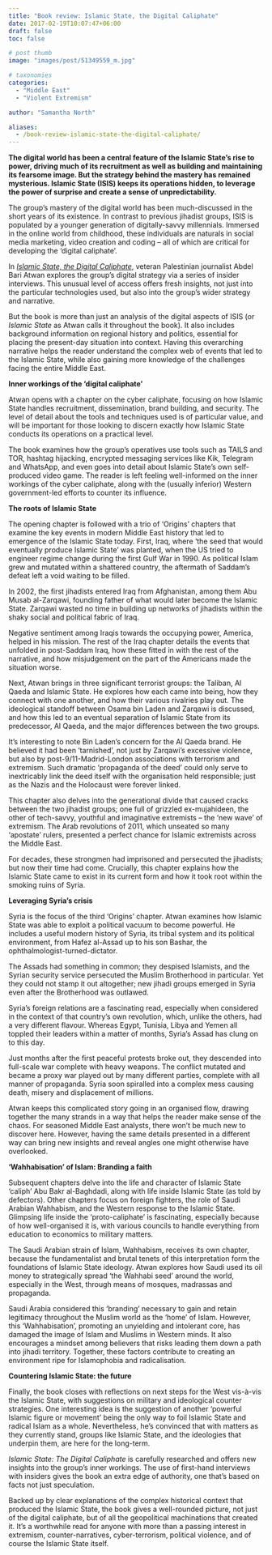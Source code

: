 ```yaml
---
title: "Book review: Islamic State, the Digital Caliphate"
date: 2017-02-19T10:07:47+06:00
draft: false
toc: false

# post thumb
image: "images/post/51349559_m.jpg"

# taxonomies
categories:
  - "Middle East"
  - "Violent Extremism"

author: "Samantha North"

aliases:
  - /book-review-islamic-state-the-digital-caliphate/
---
```


**The digital world has been a central feature of the Islamic State’s rise to power, driving much of its recruitment as well as building and maintaining its fearsome image. But the strategy behind the mastery has remained mysterious. Islamic State (ISIS) keeps its operations hidden, to leverage the power of surprise and create a sense of unpredictability.**

The group’s mastery of the digital world has been much-discussed in the short years of its existence. In contrast to previous jihadist groups, ISIS is populated by a younger generation of digitally-savvy millennials. Immersed in the online world from childhood, these individuals are naturals in social media marketing, video creation and coding – all of which are critical for developing the ‘digital caliphate’.

In [_Islamic State, the Digital Caliphate_](https://www.amazon.co.uk/Islamic-State-Caliphate-Abdel-Bari-Atwan/dp/0863561349), veteran Palestinian journalist Abdel Bari Atwan explores the group’s digital strategy via a series of insider interviews. This unusual level of access offers fresh insights, not just into the particular technologies used, but also into the group’s wider strategy and narrative.

But the book is more than just an analysis of the digital aspects of ISIS (or _Islamic State_ as Atwan calls it throughout the book). It also includes background information on regional history and politics, essential for placing the present-day situation into context. Having this overarching narrative helps the reader understand the complex web of events that led to the Islamic State, while also gaining more knowledge of the challenges facing the entire Middle East.

**Inner workings of the ‘digital caliphate’**

Atwan opens with a chapter on the cyber caliphate, focusing on how Islamic State handles recruitment, dissemination, brand building, and security. The level of detail about the tools and techniques used is of particular value, and will be important for those looking to discern exactly how Islamic State conducts its operations on a practical level.

The book examines how the group’s operatives use tools such as TAILS and TOR, hashtag hijacking, encrypted messaging services like Kik, Telegram and WhatsApp, and even goes into detail about Islamic State’s own self-produced video game. The reader is left feeling well-informed on the inner workings of the cyber caliphate, along with the (usually inferior) Western government-led efforts to counter its influence.

**The roots of Islamic State**

The opening chapter is followed with a trio of ‘Origins’ chapters that examine the key events in modern Middle East history that led to emergence of the Islamic State today. First, Iraq, where ‘the seed that would eventually produce Islamic State’ was planted, when the US tried to engineer regime change during the first Gulf War in 1990. As political Islam grew and mutated within a shattered country, the aftermath of Saddam’s defeat left a void waiting to be filled.

In 2002, the first jihadists entered Iraq from Afghanistan, among them Abu Musab al-Zarqawi, founding father of what would later become the Islamic State. Zarqawi wasted no time in building up networks of jihadists within the shaky social and political fabric of Iraq.

Negative sentiment among Iraqis towards the occupying power, America, helped in his mission. The rest of the Iraq chapter details the events that unfolded in post-Saddam Iraq, how these fitted in with the rest of the narrative, and how misjudgement on the part of the Americans made the situation worse.

Next, Atwan brings in three significant terrorist groups: the Taliban, Al Qaeda and Islamic State. He explores how each came into being, how they connect with one another, and how their various rivalries play out. The ideological standoff between Osama bin Laden and Zarqawi is discussed, and how this led to an eventual separation of Islamic State from its predecessor, Al Qaeda, and the major differences between the two groups.

It’s interesting to note Bin Laden’s concern for the Al Qaeda brand. He believed it had been ‘tarnished’, not just by Zarqawi’s excessive violence, but also by post-9/11-Madrid-London associations with terrorism and extremism. Such dramatic ‘propaganda of the deed’ could only serve to inextricably link the deed itself with the organisation held responsible; just as the Nazis and the Holocaust were forever linked.

This chapter also delves into the generational divide that caused cracks between the two jihadist groups; one full of grizzled ex-mujahideen, the other of tech-savvy, youthful and imaginative extremists – the ‘new wave’ of extremism. The Arab revolutions of 2011, which unseated so many ‘apostate’ rulers, presented a perfect chance for Islamic extremists across the Middle East.

For decades, these strongmen had imprisoned and persecuted the jihadists; but now their time had come. Crucially, this chapter explains how the Islamic State came to exist in its current form and how it took root within the smoking ruins of Syria.

**Leveraging Syria’s crisis**

Syria is the focus of the third ‘Origins’ chapter. Atwan examines how Islamic State was able to exploit a political vacuum to become powerful. He includes a useful modern history of Syria, its tribal system and its political environment, from Hafez al-Assad up to his son Bashar, the ophthalmologist-turned-dictator.

The Assads had something in common; they despised Islamists, and the Syrian security service persecuted the Muslim Brotherhood in particular. Yet they could not stamp it out altogether; new jihadi groups emerged in Syria even after the Brotherhood was outlawed.

Syria’s foreign relations are a fascinating read, especially when considered in the context of that country’s own revolution, which, unlike the others, had a very different flavour. Whereas Egypt, Tunisia, Libya and Yemen all toppled their leaders within a matter of months, Syria’s Assad has clung on to this day.

Just months after the first peaceful protests broke out, they descended into full-scale war complete with heavy weapons. The conflict mutated and became a proxy war played out by many different parties, complete with all manner of propaganda. Syria soon spiralled into a complex mess causing death, misery and displacement of millions.

Atwan keeps this complicated story going in an organised flow, drawing together the many strands in a way that helps the reader make sense of the chaos. For seasoned Middle East analysts, there won’t be much new to discover here. However, having the same details presented in a different way can bring new insights and reveal angles one might otherwise have overlooked.

**‘Wahhabisation’ of Islam: Branding a faith**

Subsequent chapters delve into the life and character of Islamic State ‘caliph’ Abu Bakr al-Baghdadi, along with life inside Islamic State (as told by defectors). Other chapters focus on foreign fighters, the role of Saudi Arabian Wahhabism, and the Western response to the Islamic State. Glimpsing life inside the ‘proto-caliphate’ is fascinating, especially because of how well-organised it is, with various councils to handle everything from education to economics to military matters.

The Saudi Arabian strain of Islam, Wahhabism, receives its own chapter, because the fundamentalist and brutal tenets of this interpretation form the foundations of Islamic State ideology. Atwan explores how Saudi used its oil money to strategically spread ‘the Wahhabi seed’ around the world, especially in the West, through means of mosques, madrassas and propaganda.

Saudi Arabia considered this ‘branding’ necessary to gain and retain legitimacy throughout the Muslim world as the ‘home’ of Islam. However, this ‘Wahhabisation’, promoting an unyielding and intolerant core, has damaged the image of Islam and Muslims in Western minds. It also encourages a mindset among believers that risks leading them down a path into jihadi territory. Together, these factors contribute to creating an environment ripe for Islamophobia and radicalisation.

**Countering Islamic State: the future**

Finally, the book closes with reflections on next steps for the West vis-à-vis the Islamic State, with suggestions on military and ideological counter strategies. One interesting idea is the suggestion of another ‘powerful Islamic figure or movement’ being the only way to foil Islamic State and radical Islam as a whole. Nevertheless, he’s convinced that with matters as they currently stand, groups like Islamic State, and the ideologies that underpin them, are here for the long-term.

_Islamic State: The Digital Caliphate_ is carefully researched and offers new insights into the group’s inner workings. The use of first-hand interviews with insiders gives the book an extra edge of authority, one that’s based on facts not just speculation.

Backed up by clear explanations of the complex historical context that produced the Islamic State, the book gives a well-rounded picture, not just of the digital caliphate, but of all the geopolitical machinations that created it. It’s a worthwhile read for anyone with more than a passing interest in extremism, counter-narratives, cyber-terrorism, political violence, and of course the Islamic State itself.